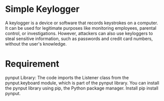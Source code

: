 # Simple Keylogger
A keylogger is a device or software that records keystrokes on a computer. It can be used for legitimate purposes like monitoring employees, parental control, or investigations. However, attackers can also use keyloggers to steal sensitive information, such as passwords and credit card numbers, without the user's knowledge.

# Requirement
pynput Library: The code imports the Listener class from the pynput.keyboard module, which is part of the pynput library. You can install the pynput library using pip, the Python package manager. Install pip install pynput.
